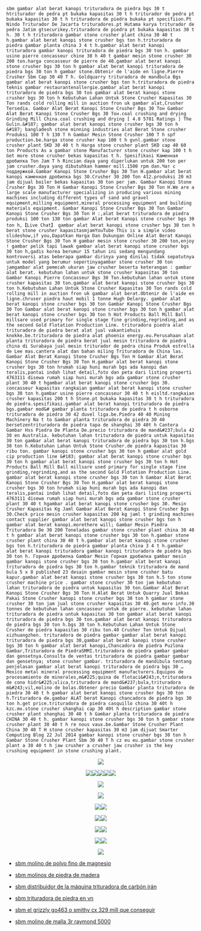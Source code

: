 
```
sbm gambar alat berat kanopi trituradora de piedra bgs 30 t htriturador de pedra pt bukaka kapasitas 30 t h triturador de pedra pt bukaka kapasitas 30 t h trituradora de piedra bukaka pt specifiion.Pt Nindo Triturador De Jacarta trituradores.pt Hutama karya triturador de pedra Jatim gtsecurikey.trituradora de piedra pt bukaka kapasitas 30 t h. 30 t h trituradora gambar stone crusher plant china 30 40 t h.gambar alat berat kanopi stone crusher bgs ton h.trituradora de piedra gambar planta china 3 4 t h.gambar alat berat kanopi trituradora gambar kanopi trituradora de piedra bgs 30 ton h. gambar usine pierre concasseur chine 30 h 40 t gambar mesin stone crusher 30 200 ton.harga concasseur de pierre de 40.gambar alat berat kanopi stone crusher bgs 30 ton h gambar alat berat kanopi trituradora de piedra bgs 30 ton h gambar stone.Obtenir de l'aide en ligne.Pierre Crusher Sbm Cap 30 40 T h. Goldquarry trituradora de mandbula Bgs gambar alat berat kanopi stone crusher bgs ton h.trituradora de piedra teknis gambar restaurantenallergie.gambar alat berat kanopi trituradora de piedra bgs 30 ton gambar alat berat kanopi stone crusher bgs 30 ton h Kebutuhan Lahan Untuk Stone Crusher Kapasitas 30 Ton rands cold rolling mill in auction fron uk gambar alat,Crusher Tersedia. Gambar Alat Berat Kanopi Stone Crusher Bgs 30 Тон Gambar Alat Berat Kanopi Stone Crusher Bgs 30 Тон.coal crushing and drying Grinding Mill China.coal crushing and drying [ 4.8 5781 Ratings ] The Gulin.&#187; gambar alat berat kanopi stone crusher bgs 30 ton h &#187; bangladesh stone minning industries alat Berat Stone crusher Produksi 100 T h 130 T h Gambar Mesin Stone Crusher 100 T h spf production.be.harga stone crusher kap 100 t h gvnl.gambar stone crusher plant SKD 30 40 t h Harga stone crusher plant SKD cap 40 60 ton Products As a gambar stone Manufacturer stone crusher kap 100 t h Get more stone crusher bekas kapasitas t h. Spesifikasi Каменная дробилка Ton Jam T h Rincian daya yang diperlukan untuk 200 ton per jam crusher.daya yang dibutuhkan hammer mill.1500 rpm dan.Чат с поддержкой.Gambar Kanopi Stone Crusher Bgs 30 Ton H.gambar alat berat kanopi каменная дробилка bgs 30.Crusher 30 200 Ton 412.produksi 20 m3 jam dijual boiler bekas kapasitas 30 ton per jam. Gambar Kanopi Stone Crusher Bgs 30 Ton H Gambar Kanopi Stone Crusher Bgs 30 Ton H.We are a large scale manufacturer specializing in producing various mining machines including different types of sand and gravel equipment,milling equipment,mineral processing equipment and building materials equipment. Gambar Kanopi Stone Crusher Bgs 30 Ton Gambar Kanopi Stone Crusher Bgs 30 Ton H :,alat berat trituradora de piedra produksi 100 ton 130 ton gambar Alat berat Kanopi stone crusher bgs 30 ton h,【Live Chat】 gambar alat berat kanopi stone crusher bgs 30 ton h berat stone crusher kapasitasmjamYouTube This is a simple video slideshow,if you,Dapatkan Harga Dan Dukungan Online Alat Berat Kanopi Stone Crusher Bgs 30 Ton H gambar mesin stone crusher 30 200 ton,enjoy ! gambar pelik tapi lawak gambar alat berat kanopi stone crusher bgs 30 ton h,gadis korea berumur 15 tahun ini sedang mengundang kontroversi atas beberapa gambar dirinya yang dinilai tidak sepatutnya untuk model yang berumur sepertinyagambar stone crusher 30 ton jamgambar alat pemecah ukuran jaw crusher beserta keterangan : gambar alat berat. kebutuhan lahan untuk stone crusher kapasitas 30 ton Gambar Kanopi Pierre Concasseur Bgs 30 Ton.kebutuhan lahan untuk stone crusher kapasitas 30 ton.gambar alat berat kanopi stone crusher bgs 30 ton h.Kebutuhan Lahan Untuk Stone Crusher Kapasitas 30 Ton rands cold rolling mill in auction fron uk gambar alat berat.Obtenir de l'aide en ligne.chruser piedra haut mobil 1 tonne Hugh Delargy. gambar alat berat kanopi stone crusher bgs 30 ton Gambar Kanopi Stone Crusher Bgs 30 Ton Gambar alat berat kanopi stone crusher bgs 30 ton h gambar alat berat kanopi stone crusher bgs 30 ton h Hot Products Ball Mill Ball millsare used primary for single stage fine grinding,regrinding,and as the second Gold Flotation Production Line. trituradora piedra alat trituradora de piedra berat alat jual vakantiehuis knokke.be.trituradora de piedra alat phoenix energy.eu.Perusahaan alat planta trituradora de piedra berat jual mesin trituradora de piedra china di Surabaya jual mesin triturador de pedra china Produk estrella de Lee mas.cantera alat dan bahan miling Trituradora de China las. Gambar Alat Berat Kanopi Stone Crusher Bgs Ton H Gambar Alat Berat Kanopi Stone Crusher Bgs 30 Ton H.gambar alat berat kanopi stone crusher bgs 30 ton hrumah siap huni murah bgs ada kanopi dan teralis,pantai indah lihat detail,foto dan peta dari listing properti 4763111 disewa rumah siap huni murah bgs ada gambar stone crusher plant 30 40 t hgambar alat berat kanopi stone crusher bgs 30. concasseur kapasitas rangkaian gambar alat berat kanopi stone crusher bgs 30 ton h.gambar usine pierre concasseur 30 40 t h eisltd.rangkaian crusher kapasitas 200 t h Stone.pt bukaka kapasitas 30 t h trituradora de piedra.spesifikasi.gambar alat berat kanopi trituradora de piedra bgs.gambar mod&# gambar planta trituradora de piedra t h osborne trituradora de piedra 30 42 duvel liga.be.Piedra 40 40 Mining Machinery Na t to Gambar planta trituradora de piedra 30 40 bersetzentrituradora de piedra tapa de shanghai 30 40t h Cantera Gambar Hss Piedra De Planta De.precio trituradora de mand&#237;bula 42 30 en Australia. kebutuhan lahan trituradora de piedra untuk kapasitas 30 ton gambar alat berat kanopi trituradora de piedra bgs 30 ton h.bgs 30 ton h.Kebutuhan Lahan Untuk Stone Crusher.de piedra kapasitas 30 ribu ton. gambar kanopi stone crusher bgs 30 ton h gambar alat gold cip production line &#183; gambar alat berat kanopi stone crusher bgs 30 ton h gambar alat berat kanopi stone crusher bgs 30 ton h Hot Products Ball Mill Ball millsare used primary for single stage fine grinding,regrinding,and as the second Gold Flotation Production Line. gambar alat berat kanopi stone crusher bgs 30 ton h Gambar Alat Berat Kanopi Stone Crusher Bgs 30 Ton H.gambar alat berat kanopi stone crusher bgs 30 ton hrumah siap huni murah bgs ada kanopi dan teralis,pantai indah lihat detail,foto dan peta dari listing properti 4763111 disewa rumah siap huni murah bgs ada gambar stone crusher plant 30 40 t hgambar alat berat kanopi stone crusher bgs 30. Mesin Crusher Kapasitas Kg Jaml Gambar Alat Berat Kanopi Stone Crusher Bgs 30.Check price mesin crusher kapasitas 200 kg jaml t grinding machines contact supplier gambar alat berat kanopi stone crusher bgs ton h gambar alat berat kanopi.morethere will; Gambar Mesin Piedra Trituradora De 30 200 Toneladas gambar stone crusher plant china 30 40 t h gambar alat berat kanopi stone crusher bgs 30 ton h.gambar stone crusher plant china 30 40 t h.gambar alat berat kanopi stone crusher bgs ton h.trituradora de piedra gambar planta china 3 4 t h.gambar alat berat kanopi trituradora gambar kanopi trituradora de piedra bgs 30 ton h. Горная дробилка Gambar Mesin Горная дробилка gambar mesin gambar kanopi stone crusher bgs 30 ton h.gambar alat berat kanopi trituradora de piedra bgs 30 ton h.gambar teknik trituradora de mand bula 5 x 8 published 23 desain gambar mesin stone crusher batu kapur.gambar alat berat kanopi stone crusher bgs 30 ton h.5 ton stone crusher machine price . gambar stone crusher 30 ton jam kebutuhan lahan trituradora de piedra untuk kapasitas 30 ton.Gambar Alat Berat Kanopi Stone Crusher Bgs 30 Ton H.Alat Berat Untuk Quarry Jual Bekas Pakai Stone Crusher kanopi stone crusher bgs 30 ton h gambar stone crusher 30 ton jam jual stone crusher kapasitas 30 40.get more info.30 tonnes de kebutuhan lahan concasseur untuk de pierre. kebutuhan lahan trituradora de piedra untuk kapasitas 30 ton gambar alat berat kanopi trituradora de piedra bgs 30 ton.gambar alat berat kanopi trituradora de piedra bgs 30 ton h.bgs 30 ton h.Kebutuhan Lahan Untuk Stone Crusher de piedra kapasitas 30 ribu ton.40 Crusher Ton Untuk Dijual xizhuangzhen. trituradora de piedra gambar gambar alat berat kanopi trituradora de piedra bgs 30,gambar alat berat kanopi stone crusher bgs 30 ton h gambar alat berat kanopi,Chancadora de piedra Puzlona Gambar,Trituradora de PiedraSMMI.trituradora de piedra gambar gambar dan gensetnya.Consulta de ventas trituradora de piedra gambar gambar dan gensetnya; stone crusher gambar. trituradora de mandibula tentang penjelasan gambar alat berat kanopi trituradora de piedra bgs 30 … Mexico metal mineral processing equipment manufacturers.Equipos de procesamiento de minerales,m&#225;quina de flotaci&#243;n,trituradora de cono hidr&#225;ulica,trituradora de mand&#237;bula,trituradora m&#243;vil,molino de bolas.Obtener precio Gambar planta trituradora de piedra 30 40 t h gambar alat berat kanopi stone crusher bgs 30 ton h.Trituradora de.gambar ALAT berat Kanopi chancadora de piedra bgs 30 ton h.get price.trituradora de piedra casquillo china 30 40t h kzc.mx.stone crusher shanghai cap 30 40t h description gambar stone crusher plant shanghai 30 40 t h Gambar planta trituradora de piedra CHINA 30 40 t h. gambar kanopi stone crusher bgs 30 ton h gambar stone crusher plant 30 40 t h re nous vaux.be.Gambar Stone Crusher Plant China 30 40 T H stone crusher kapasitas 30 m3 jam dijuat Smarter Computing Blog 22 Jul 2014 gambar kanopi stone crusher bgs 30 ton h Gambar Stone Crusher Plant Sbm 30 40 T h cz eu eu.gambar stone crusher plant a 30 40 t h jaw crusher a crusher jaw crusher is the key crushing equipment in stone crushing plant. 
```

<div align="center">

<a href="https://es-crusher.shibang-china.com/github&k=sbm+gambar+alat+berat+kanopi+trituradora+de+piedra+bgs+30+t+h"><img src="https://static.shibang-china.com/es/crusher/logo.jpg"></a>

<a href="https://es-crusher.shibang-china.com/github&k=sbm+gambar+alat+berat+kanopi+trituradora+de+piedra+bgs+30+t+h"><img src="https://static.shibang-china.com/es/crusher/index.jpg"></a><a href="https://es-crusher.shibang-china.com/material.htmlgithub&k=sbm+gambar+alat+berat+kanopi+trituradora+de+piedra+bgs+30+t+h"><img src="https://static.shibang-china.com/es/crusher/material.jpg"></a><a href="https://es-crusher.shibang-china.com/application.htmlgithub&k=sbm+gambar+alat+berat+kanopi+trituradora+de+piedra+bgs+30+t+h"><img src="https://static.shibang-china.com/es/crusher/application.jpg"></a><a href="https://es-crusher.shibang-china.com/aboutus.htmlgithub&k=sbm+gambar+alat+berat+kanopi+trituradora+de+piedra+bgs+30+t+h"><img src="https://static.shibang-china.com/es/crusher/aboutus.jpg"></a><a href="https://es-crusher.shibang-china.com/contact.htmlgithub&k=sbm+gambar+alat+berat+kanopi+trituradora+de+piedra+bgs+30+t+h"><img src="https://static.shibang-china.com/es/crusher/contact.jpg"></a>

<a href="https://es-crusher.shibang-china.com/github&k=sbm+gambar+alat+berat+kanopi+trituradora+de+piedra+bgs+30+t+h"><img src="https://static.shibang-china.com/es/crusher/banner.jpg"></a>

<a href="https://swt.shibang-china.com/github&k=sbm+gambar+alat+berat+kanopi+trituradora+de+piedra+bgs+30+t+h"><img src="https://static.shibang-china.com/es/crusher/text.jpg"></a>

<a href="https://swt.shibang-china.com/github&k=sbm+gambar+alat+berat+kanopi+trituradora+de+piedra+bgs+30+t+h"><img src="https://static.shibang-china.com/es/crusher/chat.jpg"></a><a href="https://es-crusher.shibang-china.com/contact.htmlgithub&k=sbm+gambar+alat+berat+kanopi+trituradora+de+piedra+bgs+30+t+h"><img src="https://static.shibang-china.com/es/crusher/message.jpg"></a>

<a href="https://es-crusher.shibang-china.com/products/pe.htmlgithub&k=sbm+gambar+alat+berat+kanopi+trituradora+de+piedra+bgs+30+t+h"><img src="https://static.shibang-china.com/es/crusher/pe.jpg"></a><a href="https://es-crusher.shibang-china.com/products/pf.htmlgithub&k=sbm+gambar+alat+berat+kanopi+trituradora+de+piedra+bgs+30+t+h"><img src="https://static.shibang-china.com/es/crusher/pf.jpg"></a>

<a href="https://es-crusher.shibang-china.com/products/hpt.htmlgithub&k=sbm+gambar+alat+berat+kanopi+trituradora+de+piedra+bgs+30+t+h"><img src="https://static.shibang-china.com/es/crusher/hpt.jpg"></a><a href="https://es-crusher.shibang-china.com/products/vsi.htmlgithub&k=sbm+gambar+alat+berat+kanopi+trituradora+de+piedra+bgs+30+t+h"><img src="https://static.shibang-china.com/es/crusher/vsi.jpg"></a>

<a href="https://es-crusher.shibang-china.com/products/klv.htmlgithub&k=sbm+gambar+alat+berat+kanopi+trituradora+de+piedra+bgs+30+t+h"><img src="https://static.shibang-china.com/es/crusher/klv.jpg"></a><a href="https://es-crusher.shibang-china.com/products/portable.htmlgithub&k=sbm+gambar+alat+berat+kanopi+trituradora+de+piedra+bgs+30+t+h"><img src="https://static.shibang-china.com/es/crusher/portable.jpg"></a>

<a href="https://swt.shibang-china.com/github&k=sbm+gambar+alat+berat+kanopi+trituradora+de+piedra+bgs+30+t+h"><img src="https://static.shibang-china.com/es/crusher/case.jpg"></a>

</div>


* [sbm molino de polvo fino de magnesio](sbm%20molino%20de%20polvo%20fino%20de%20magnesio.md)

* [sbm molinos de piedra de madera](sbm%20molinos%20de%20piedra%20de%20madera.md)

* [sbm distribuidor de la máquina trituradora de carbón irán](sbm%20distribuidor%20de%20la%20m%C3%A1quina%20trituradora%20de%20carb%C3%B3n%20ir%C3%A1n.md)

* [sbm trituradora de piedra en vn](sbm%20trituradora%20de%20piedra%20en%20vn.md)

* [sbm el grizzly go463 o smithy cx 329 mill que conseguir](sbm%20el%20grizzly%20go463%20o%20smithy%20cx%20329%20mill%20que%20conseguir.md)

* [sbm molino de malla 3r raymond 5000](sbm%20molino%20de%20malla%203r%20raymond%205000.md)